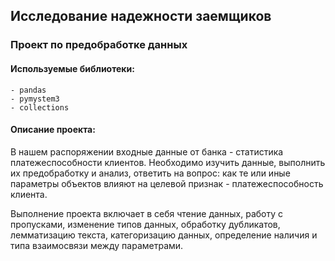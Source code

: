 ## Исследование надежности заемщиков
### Проект по предобработке данных

#### Используемые библиотеки:
    - pandas
    - pymystem3
    - collections

#### Описание проекта:
В нашем распоряжении входные данные от банка - статистика платежеспособности клиентов. Необходимо изучить данные, выполнить их предобработку и анализ, ответить на вопрос: как те или иные параметры объектов влияют на целевой признак - платежеспособность клиента.

Выполнение проекта включает в себя чтение данных, работу с пропусками, изменение типов данных, обработку дубликатов, лемматизацию текста, категоризацию данных, определение наличия и типа взаимосвязи между параметрами.
